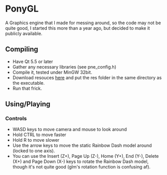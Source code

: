# PonyGL
A Graphics engine that I made for messing around, so the code may not be quite good, I started this more than a year ago, but decided to make it publicly available.

## Compiling

* Have Qt 5.5 or later
* Gather any necessary libraries (see pne_config.h)
* Compile it, tested under MinGW 32bit.
* Download resouces [here](http://www.mediafire.com/download/2uy4zidgc7g33du/PonyGL_v0.0.1_Resources.zip) and put the res folder in the same directory as the executable.
* Run that frick.

## Using/Playing

### Controls

* WASD keys to move camera and mouse to look around
* Hold CTRL to move faster
* Hold R to move slower
* Use the arrow keys to move the static Rainbow Dash model around (locked to one axis).
* You can use the Insert (Z+), Page Up (Z-), Home (Y+), End (Y-), Delete (X+) and Page Down (X-) keys to rotate the Rainbow Dash model, though it's not quite good (glm's rotation function is confusing af).
